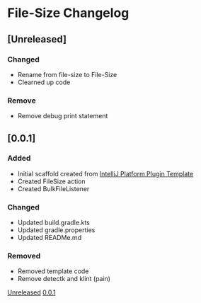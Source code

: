 <!-- Keep a Changelog guide -> https://keepachangelog.com -->

# File-Size Changelog

## [Unreleased]

### Changed

- Rename from file-size to File-Size
- Clearned up code

### Remove

- Remove debug print statement

## [0.0.1]

### Added

- Initial scaffold created
  from [IntelliJ Platform Plugin Template](https://github.com/JetBrains/intellij-platform-plugin-template)
- Created FileSize action
- Created BulkFileListener

### Changed

- Updated build.gradle.kts
- Updated gradle.properties
- Updated READMe.md

### Removed

- Removed template code
- Remove detectk and klint (pain)

[Unreleased](https://github.com/filipwtf/File-Size/compare/v0.0.1...HEAD)
[0.0.1](https://github.com/filipwtf/file-size/releases/tag/v0.0.1)